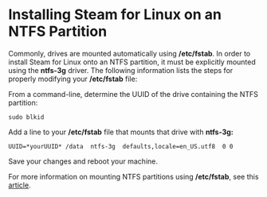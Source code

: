 # Installing Steam for Linux on an NTFS Partition

Commonly, drives are mounted automatically using **/etc/fstab**. In order to install Steam for Linux onto an NTFS partition, it must be explicitly mounted using the **ntfs-3g** driver. The following information lists the steps for properly modifying your **/etc/fstab** file:  
  
From a command-line, determine the UUID of the drive containing the NTFS partition:  
  
`sudo blkid`  
  
Add a line to your **/etc/fstab** file that mounts that drive with **ntfs-3g:**  
  
`UUID=*yourUUID* /data  ntfs-3g  defaults,locale=en_US.utf8  0 0`  
  
Save your changes and reboot your machine.  
  
For more information on mounting NTFS partitions using **/etc/fstab**, see this [article](https://help.ubuntu.com/community/MountingWindowsPartitions#NTFS).  
  
